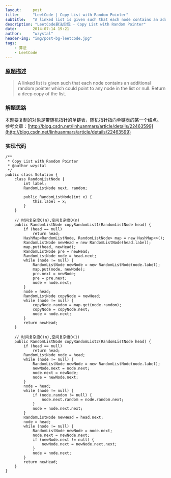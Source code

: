 ```yaml
---
layout:     post
title:      "LeetCode | Copy List with Random Pointer"
subtitle:   "A linked list is given such that each node contains an additional random pointer which could point to any node in the list or null. Return a deep copy of the list."
description: "LeetCode算法实现 - Copy List with Random Pointer"
date:       2014-07-14 19:21
author:     "wzystal"
header-img: "img/post-bg-leetcode.jpg"
tags:
    - 算法
    - LeetCode
---
```


### [原题描述](https://oj.leetcode.com/problems/copy-list-with-random-pointer/)
> A linked list is given such that each node contains an additional random pointer which could point to any node in the list or null.
Return a deep copy of the list.

### 解题思路
本题要复制的对象是带随机指针的单链表，随机指针指向单链表的某一个结点。
参考文章：[http://blog.csdn.net/linhuanmars/article/details/22463599](http://blog.csdn.net/linhuanmars/article/details/22463599)

### 实现代码
```
/** 
 * Copy List with Random Pointer 
 * @author wzystal 
 */  
public class Solution {  
    class RandomListNode {  
        int label;  
        RandomListNode next, random;  
  
        public RandomListNode(int x) {  
            this.label = x;  
        }  
    }  
  
    // 时间复杂度O(n),空间复杂度O(n)  
    public RandomListNode copyRandomList1(RandomListNode head) {  
        if (head == null)  
            return head;  
        HashMap<RandomListNode, RandomListNode> map = new HashMap<>();  
        RandomListNode newHead = new RandomListNode(head.label);  
        map.put(head, newHead);  
        RandomListNode pre = newHead;  
        RandomListNode node = head.next;  
        while (node != null) {  
            RandomListNode newNode = new RandomListNode(node.label);  
            map.put(node, newNode);  
            pre.next = newNode;  
            pre = pre.next;  
            node = node.next;  
        }  
        node = head;  
        RandomListNode copyNode = newHead;  
        while (node != null) {  
            copyNode.random = map.get(node.random);  
            copyNode = copyNode.next;  
            node = node.next;  
        }  
        return newHead;  
    }  
  
    // 时间复杂度O(n),空间复杂度O(1)  
    public RandomListNode copyRandomList2(RandomListNode head) {  
        if (head == null)  
            return head;  
        RandomListNode node = head;  
        while (node != null) {  
            RandomListNode newNode = new RandomListNode(node.label);  
            newNode.next = node.next;  
            node.next = newNode;  
            node = newNode.next;  
        }  
        node = head;  
        while (node != null) {  
            if (node.random != null) {  
                node.next.random = node.random.next;  
            }  
            node = node.next.next;  
        }  
        RandomListNode newHead = head.next;  
        node = head;  
        while (node != null) {  
            RandomListNode newNode = node.next;  
            node.next = newNode.next;  
            if (newNode.next != null) {  
                newNode.next = newNode.next.next;  
            }  
            node = node.next;  
        }  
        return newHead;  
    }  
}  
```


